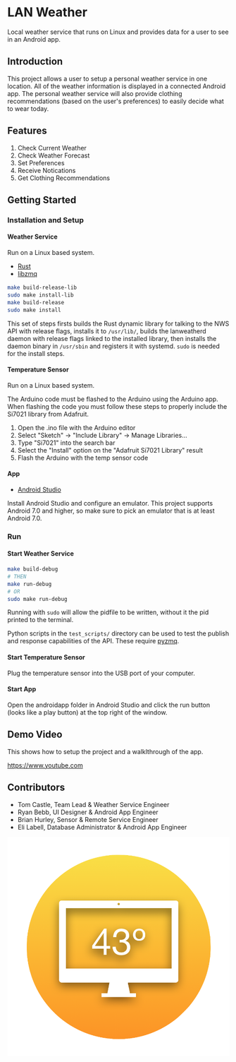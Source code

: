 # LAN Weather

Local weather service that runs on Linux and provides data for a user to see in an Android app.

## Introduction

This project allows a user to setup a personal weather service in one location. All of the weather information is displayed in a connected Android app. The personal weather service will also provide clothing recommendations (based on the user's preferences) to easily decide what to wear today.

## Features

1. Check Current Weather
2. Check Weather Forecast
3. Set Preferences
4. Receive Notications
5. Get Clothing Recommendations

## Getting Started

### Installation and Setup

#### Weather Service

Run on a Linux based system.

- [Rust](https://www.rust-lang.org/tools/install)
- [libzmq](https://github.com/zeromq/libzmq#installation-of-binary-packages-)

```bash
make build-release-lib
sudo make install-lib
make build-release
sudo make install
```

This set of steps firsts builds the Rust dynamic library for talking to the NWS API with release flags, installs it to `/usr/lib/`, builds the lanweatherd daemon with release flags linked to the installed library, then installs the daemon binary in `/usr/sbin` and registers it with systemd.
`sudo` is needed for the install steps.

#### Temperature Sensor

Run on a Linux based system.

The Arduino code must be flashed to the Arduino using the Arduino app. When flashing the code you must follow these steps to properly include the Si7021 library from Adafruit.

1. Open the .ino file with the Arduino editor
2. Select "Sketch" -> "Include Library" -> Manage Libraries...
3. Type "Si7021" into the search bar
4. Select the "Install" option on the "Adafruit Si7021 Library" result
5. Flash the Arduino with the temp sensor code

#### App

- [Android Studio](https://developer.android.com/studio)

Install Android Studio and configure an emulator. This project supports Android 7.0 and higher, so make sure to pick an emulator that is at least Android 7.0.

### Run

#### Start Weather Service

```bash
make build-debug
# THEN
make run-debug
# OR
sudo make run-debug
```

Running with `sudo` will allow the pidfile to be written, without it the pid printed to the terminal.

Python scripts in the `test_scripts/` directory can be used to test the publish and response capabilities of the API.
These require [pyzmq](https://github.com/zeromq/pyzmq#building-and-installation).

#### Start Temperature Sensor

Plug the temperature sensor into the USB port of your computer.

#### Start App

Open the androidapp folder in Android Studio and click the run button (looks like a play button) at the top right of the window.

## Demo Video

This shows how to setup the project and a walklthrough of the app.

<https://www.youtube.com>

## Contributors

- Tom Castle, Team Lead & Weather Service Engineer
- Ryan Bebb, UI Designer & Android App Engineer
- Brian Hurley, Sensor & Remote Service Engineer
- Eli Labell, Database Administrator & Android App Engineer

![Alt](lan_weather_icon.png "Logo")
